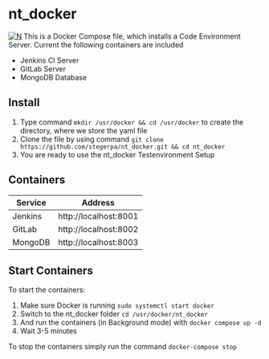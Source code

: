 # nt_docker
[![N](https://www.novatec-gmbh.de/fileadmin/styles/novatec_v5.5/images/header-logo.jpg)](https://www.novatec-gmbh.de/)
This is a Docker Compose file, which installs a Code Environment Server.
Current the following containers are included
* Jenkins CI Server
* GitLab Server
* MongoDB Database

## Install
1. Type command `mkdir /usr/docker && cd /usr/docker` to create the directory, where we store the yaml file
2. Clone the file by using command `git clone https://github.com/stegerpa/nt_docker.git && cd nt_docker`
3. You are ready to use the nt_docker Testenvironment Setup


## Containers

 Service | Address 
 --- | ---
 Jenkins | http://localhost:8001
 GitLab | http://localhost:8002
 MongoDB | http://localhost:8003


## Start Containers

To start the containers:
1. Make sure Docker is running
`sudo systemctl start docker`
2. Switch to the nt_docker folder
`cd /usr/docker/nt_docker`
3. And run the containers (in Background mode) with
`docker compose up -d`
4. Wait 3-5 minutes

To stop the containers simply run the command `docker-compose stop`
